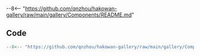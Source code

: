--8<-- "https://github.com/qnzhou/hakowan-gallery/raw/main/gallery/Components/README.md"

## Code

```py
--8<-- "https://github.com/qnzhou/hakowan-gallery/raw/main/gallery/Components/components.py"
```

